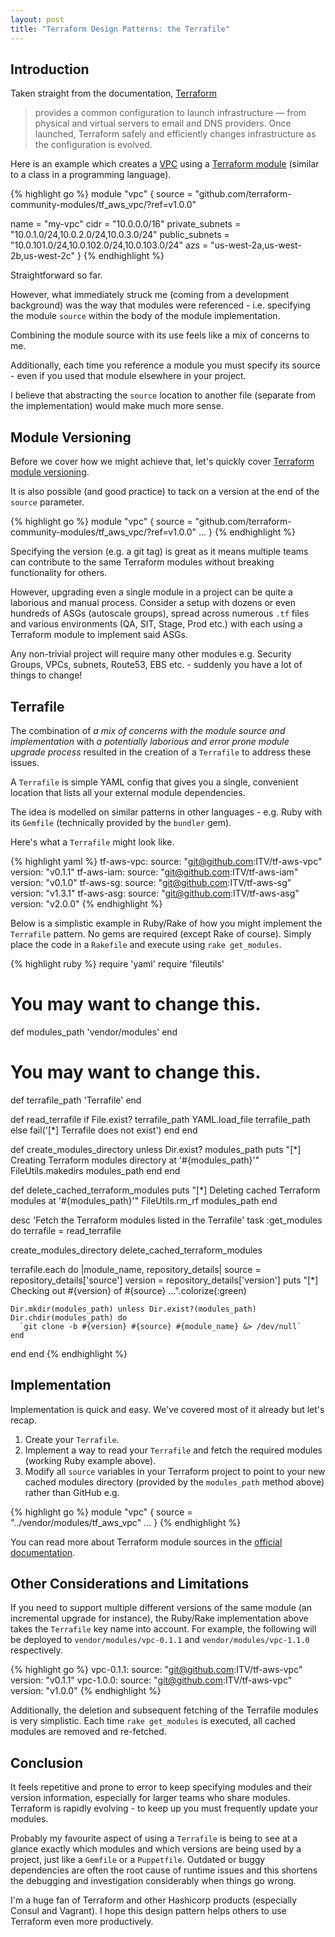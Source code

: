 ```yaml
---
layout: post
title: "Terraform Design Patterns: the Terrafile"
---
```


## Introduction

Taken straight from the documentation, [Terraform](https://www.terraform.io/)

> provides a common configuration to launch infrastructure — from physical and virtual servers to email and DNS providers. Once launched, Terraform safely and efficiently changes infrastructure as the configuration is evolved.

Here is an example which creates a [VPC](https://aws.amazon.com/vpc/) using a [Terraform module](https://www.terraform.io/intro/getting-started/modules.html)
(similar to a class in a programming language).

{% highlight go %}
module "vpc" {
  source = "github.com/terraform-community-modules/tf_aws_vpc/?ref=v1.0.0"

  name            = "my-vpc"
  cidr            = "10.0.0.0/16"
  private_subnets = "10.0.1.0/24,10.0.2.0/24,10.0.3.0/24"
  public_subnets  = "10.0.101.0/24,10.0.102.0/24,10.0.103.0/24"
  azs             = "us-west-2a,us-west-2b,us-west-2c"
}
{% endhighlight %}

Straightforward so far.

However, what immediately struck me (coming from a development background) was the way that modules were referenced - i.e. specifying the module `source` within
the body of the module implementation.

Combining the module source with its use feels like a mix of concerns to me.

Additionally, each time you reference a module you must specify its source - even if you used that module elsewhere in your project.

I believe that abstracting the `source` location to another file (separate from the implementation) would make much more sense.


## Module Versioning

Before we cover how we might achieve that, let's quickly cover [Terraform module versioning](https://www.terraform.io/docs/modules/sources.html#ref).

It is also possible (and good practice) to tack on a version at the end of the `source` parameter.

{% highlight go %}
module "vpc" {
  source = "github.com/terraform-community-modules/tf_aws_vpc/?ref=v1.0.0"
  ...
}
{% endhighlight %}

Specifying the version (e.g. a git tag) is great as it means multiple teams can contribute to the same Terraform modules without breaking functionality
for others.

However, upgrading even a single module in a project can be quite a laborious and manual process. Consider a setup with dozens or even
hundreds of ASGs (autoscale groups), spread across numerous `.tf` files and various environments (QA, SIT, Stage, Prod etc.) with each
using a Terraform module to implement said ASGs.
 
Any non-trivial project will require many other modules e.g. Security Groups, VPCs, subnets, Route53, EBS etc. - suddenly you have
a lot of things to change!


## Terrafile

The combination of _a mix of concerns with the module source and implementation_ with _a potentially laborious and error prone module upgrade process_ resulted
in the creation of a `Terrafile` to address these issues.

A `Terrafile` is simple YAML config that gives you a single, convenient location that lists all your external module dependencies.

The idea is modelled on similar patterns in other languages - e.g. Ruby with its `Gemfile` (technically provided by the `bundler` gem).
 
Here's what a `Terrafile` might look like.

{% highlight yaml %}
tf-aws-vpc:
 source:  "git@github.com:ITV/tf-aws-vpc"
 version: "v0.1.1"
tf-aws-iam:
 source:  "git@github.com:ITV/tf-aws-iam"
 version: "v0.1.0"
tf-aws-sg:
 source:  "git@github.com:ITV/tf-aws-sg"
 version: "v1.3.1"
tf-aws-asg:
 source:  "git@github.com:ITV/tf-aws-asg"
 version: "v2.0.0"
{% endhighlight %}


Below is a simplistic example in Ruby/Rake of how you might implement the `Terrafile` pattern. No gems are required (except Rake of course).
Simply place the code in a `Rakefile` and execute using `rake get_modules`.
 
{% highlight ruby %}
require 'yaml'
require 'fileutils'

# You may want to change this.
def modules_path
  'vendor/modules'
end

# You may want to change this.
def terrafile_path
  'Terrafile'
end

def read_terrafile
  if File.exist? terrafile_path
    YAML.load_file terrafile_path
  else
    fail('[*] Terrafile does not exist')
  end
end

def create_modules_directory
  unless Dir.exist? modules_path
    puts "[*] Creating Terraform modules directory at '#{modules_path}'"
    FileUtils.makedirs modules_path
  end
end

def delete_cached_terraform_modules
  puts "[*] Deleting cached Terraform modules at '#{modules_path}'"
  FileUtils.rm_rf modules_path
end

desc 'Fetch the Terraform modules listed in the Terrafile'
task :get_modules do
  terrafile = read_terrafile

  create_modules_directory
  delete_cached_terraform_modules

  terrafile.each do |module_name, repository_details|
    source  = repository_details['source']
    version = repository_details['version']
    puts "[*] Checking out #{version} of #{source} ...".colorize(:green)

    Dir.mkdir(modules_path) unless Dir.exist?(modules_path)
    Dir.chdir(modules_path) do
      `git clone -b #{version} #{source} #{module_name} &> /dev/null`
    end
  end
end
{% endhighlight %}


## Implementation

Implementation is quick and easy. We've covered most of it already but let's recap.

1. Create your `Terrafile`.
2. Implement a way to read your `Terrafile` and fetch the required modules (working Ruby example above).
3. Modify all `source` variables in your Terraform project to point to your new cached modules directory (provided by the `modules_path` method above)
rather than GitHub e.g.

{% highlight go %}
module "vpc" {
  source = "../vendor/modules/tf_aws_vpc"
  ...
}
{% endhighlight %}

You can read more about Terraform module sources in the [official documentation](https://www.terraform.io/docs/modules/sources.html).
  
  
## Other Considerations and Limitations

If you need to support multiple different versions of the same module (an incremental upgrade for instance), the Ruby/Rake implementation
above takes the `Terrafile` key name into account. For example, the following will be deployed to `vendor/modules/vpc-0.1.1` and
`vendor/modules/vpc-1.1.0` respectively.

{% highlight go %}
vpc-0.1.1:
 source:  "git@github.com:ITV/tf-aws-vpc"
 version: "v0.1.1"
vpc-1.0.0:
 source:  "git@github.com:ITV/tf-aws-vpc"
 version: "v1.0.0"
{% endhighlight %}

Additionally, the deletion and subsequent fetching of the Terrafile modules is very simplistic. Each time `rake get_modules` is executed, all cached
modules are removed and re-fetched.


## Conclusion

It feels repetitive and prone to error to keep specifying modules and their version information, especially for larger teams who share
modules. Terraform is rapidly evolving - to keep up you must frequently update your modules.

Probably my favourite aspect of using a `Terrafile` is being to see at a glance exactly which modules and which versions are being used
by a project, just like a `Gemfile` or a `Puppetfile`. Outdated or buggy dependencies are often the root cause of runtime issues and
this shortens the debugging and investigation considerably when things go wrong.

I'm a huge fan of Terraform and other Hashicorp products (especially Consul and Vagrant). I hope this design pattern helps others to use
Terraform even more productively.
